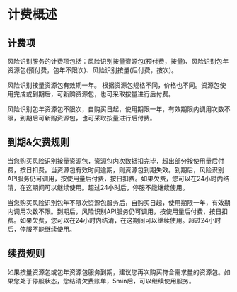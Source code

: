 # 计费概述

## 计费项

风险识别服务的计费项包括：风险识别按量资源包(预付费，按量)、风险识别包年资源包(预付费，包年不限次)、风险识别按量(后付费，按次)。

风险识别按量资源包有效期一年。 根据资源包规格不同，价格也不同。资源包使用完成或到期后，可新购资源包，也可采取按量进行后付费。

风险识别包年资源包不限次，自购买日起，使用期限一年，有效期限内调用次数不限，到期后可新购资源包，也可采取按量进行后付费。

## 到期&欠费规则

当您购买风险识别按量资源包，资源包内次数抵扣完毕，超出部分按使用量后付费，按日扣费。当资源包有效时间逾期，则资源包到期失效。到期后，风险识别API服务仍可调用，按使用量后付费，按日扣费。如果欠费，您可以在24小时内结清，在这期间可以继续使用。超过24小时后，停服不能继续使用。

当您购买风险识别包年不限次资源包服务后，自购买日起，使用期限一年，有效期内调用次数不限。到期后，风险识别API服务仍可调用，按使用量后付费，按日扣费。如果欠费，您可以在24小时内结清，在这期间可以继续使用。超过24小时后，停服不能继续使用。

## 续费规则

如果按量资源包或包年资源包服务到期，建议您再次购买符合需求量的资源包。如果您处于停服状态，您结清欠费账单，5min后，可以继续使用服务。
